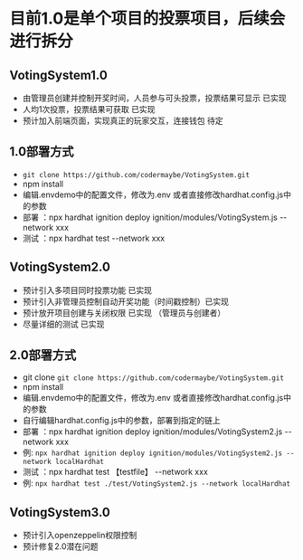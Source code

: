 # 目前1.0是单个项目的投票项目，后续会进行拆分



## VotingSystem1.0
- 由管理员创建并控制开奖时间，人员参与可头投票，投票结果可显示  已实现
- 人均1次投票，投票结果可获取 已实现
- 预计加入前端页面，实现真正的玩家交互，连接钱包  待定

## 1.0部署方式
- `git clone https://github.com/codermaybe/VotingSystem.git`
- npm install
- 编辑.envdemo中的配置文件，修改为.env 或者直接修改hardhat.config.js中的参数
- 部署 ：npx hardhat ignition deploy ignition/modules/VotingSystem.js --network xxx
- 测试 ：npx hardhat test --network xxx

## VotingSystem2.0
- 预计引入多项目同时投票功能  已实现
- 预计引入非管理员控制自动开奖功能（时间戳控制）已实现
- 预计放开项目创建与关闭权限 已实现 （管理员与创建者）
- 尽量详细的测试 已实现

## 2.0部署方式
- git clone `git clone https://github.com/codermaybe/VotingSystem.git`
- npm install
- 编辑.envdemo中的配置文件，修改为.env 或者直接修改hardhat.config.js中的参数
- 自行编辑hardhat.config.js中的参数，部署到指定的链上
- 部署 ：npx hardhat ignition deploy ignition/modules/VotingSystem2.js --network xxx
- 例: `npx hardhat ignition deploy ignition/modules/VotingSystem2.js --network localHardhat`
- 测试 ：npx hardhat test 【testfile】 --network xxx
-  例: `npx hardhat test ./test/VotingSystem2.js --network localHardhat `

## VotingSystem3.0
- 预计引入openzeppelin权限控制
- 预计修复2.0潜在问题

  